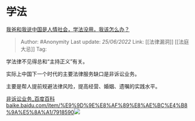 # 学法
[我爸和我说中国是人情社会，学法没用，我该怎么办？](https://www.zhihu.com/question/531935298/answer/2534884072)


> Author: #Anonymity 
> Last update: *25/06/2022* 
> Link: [[法律漏洞]] [[法庭大忌]]
> Tag: 

学法律不见得总和“主持正义”有关。

实际上中国下一个时代的主要法律服务缺口是非诉讼业务。

主要是帮人提前规避法律风险，提高经营、婚姻、遗嘱的实践水平。

[非诉讼业务_百度百科​baike.baidu.com/item/%E9%9D%9E%E8%AF%89%E8%AE%BC%E4%B8%9A%E5%8A%A1/7918590![](https://pic1.zhimg.com/v2-c9fbd8e32016f1ff638d5b1f77d509d4_ipico.jpg)](https://link.zhihu.com/?target=https%3A//baike.baidu.com/item/%25E9%259D%259E%25E8%25AF%2589%25E8%25AE%25BC%25E4%25B8%259A%25E5%258A%25A1/7918590)

  
